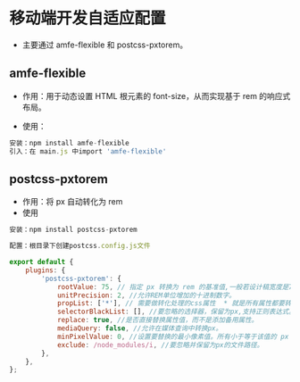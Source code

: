 # 移动端开发自适应配置

-   主要通过 amfe-flexible 和 postcss-pxtorem。

## amfe-flexible

-   作用：用于动态设置 HTML 根元素的 font-size，从而实现基于 rem 的响应式布局。

-   使用：

```js
安装：npm install amfe-flexible
引入：在 main.js 中import 'amfe-flexible'
```

## postcss-pxtorem

-   作用：将 px 自动转化为 rem
-   使用

```js
安装：npm install postcss-pxtorem

配置：根目录下创建postcss.config.js文件
```

```js
export default {
	plugins: {
		'postcss-pxtorem': {
			rootValue: 75, // 指定 px 转换为 rem 的基准值,一般若设计稿宽度是750px则设置为75。设计稿宽度的1/10，代表 1rem=75px
			unitPrecision: 2, //允许REM单位增加的十进制数字。
			propList: ['*'], // 需要做转化处理的css属性  * 就是所有属性都要转换，如`hight`、`width`、`margin`等，`*`表示全部
			selectorBlackList: [], //要忽略的选择器，保留为px,支持正则表达式。//例如：selectorBlackList: ['.van'],
			replace: true, //是否直接替换属性值，而不是添加备用属性。
			mediaQuery: false, //允许在媒体查询中转换px。
			minPixelValue: 0, //设置要替换的最小像素值。所有小于等于该值的 px 单位将不会被转换。
			exclude: /node_modules/i, //要忽略并保留为px的文件路径。
		},
	},
};
```
